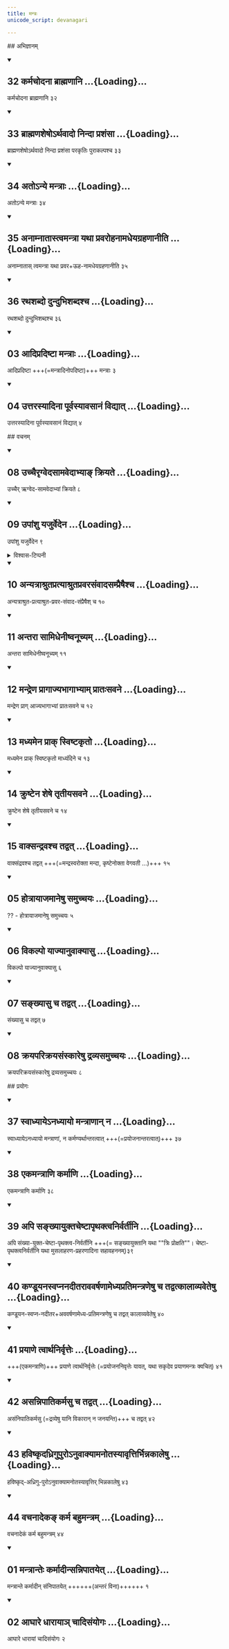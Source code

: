 ```yaml
---
title: मन्त्रः
unicode_script: devanagari

---
```

##‌ अभिज्ञानम्
<div class="js_include" includetitle="false" newlevelforh1="2" unfilled url="/vedAH_yajuH/taittirIyam/sUtram/ApastambaH/shrautam/vishvAsa-prastutiH/24/01/32_karmachodanA_brAhmaNAni.md">
<details open><summary><h2>32 कर्मचोदना ब्राह्मणानि ...{Loading}...</h2></summary>

कर्मचोदना ब्राह्मणानि ३२  

</details>
</div>
<div class="js_include" includetitle="false" newlevelforh1="2" unfilled url="/vedAH_yajuH/taittirIyam/sUtram/ApastambaH/shrautam/vishvAsa-prastutiH/24/01/33_brAhmaNasheSho-rthavAdo_nindA_prashaMsA.md">
<details open><summary><h2>33 ब्राह्मणशेषोऽर्थवादो निन्दा प्रशंसा ...{Loading}...</h2></summary>

ब्राह्मणशेषोऽर्थवादो निन्दा प्रशंसा परकृतिः पुराकल्पश्च ३३ 

</details>
</div>
<div class="js_include" includetitle="false" newlevelforh1="2" unfilled url="/vedAH_yajuH/taittirIyam/sUtram/ApastambaH/shrautam/vishvAsa-prastutiH/24/01/34_ato-nye_mantrAH.md">
<details open><summary><h2>34 अतोऽन्ये मन्त्राः ...{Loading}...</h2></summary>

अतोऽन्ये मन्त्राः ३४  

</details>
</div>
<div class="js_include" includetitle="false" newlevelforh1="2" unfilled url="/vedAH_yajuH/taittirIyam/sUtram/ApastambaH/shrautam/vishvAsa-prastutiH/24/01/35_anAmnAtAstvamantrA_yathA_pravarohanAmadheyagrahaNAnIti.md">
<details open><summary><h2>35 अनाम्नातास्त्वमन्त्रा यथा प्रवरोहनामधेयग्रहणानीति ...{Loading}...</h2></summary>

अनाम्नातास् त्वमन्त्रा यथा प्रवर+ऊह-नामधेयग्रहणानीति ३५  

</details>
</div>
<div class="js_include" includetitle="false" newlevelforh1="2" unfilled url="/vedAH_yajuH/taittirIyam/sUtram/ApastambaH/shrautam/vishvAsa-prastutiH/24/01/36_rathashabdo_dundubhishabdashcha.md">
<details open><summary><h2>36 रथशब्दो दुन्दुभिशब्दश्च ...{Loading}...</h2></summary>

रथशब्दो दुन्दुभिशब्दश्च ३६  

</details>
</div>
<div class="js_include" includetitle="false" newlevelforh1="2" unfilled url="/vedAH_yajuH/taittirIyam/sUtram/ApastambaH/shrautam/vishvAsa-prastutiH/24/02/03_AdipradiShTA_mantrAH.md">
<details open><summary><h2>03 आदिप्रदिष्टा मन्त्राः ...{Loading}...</h2></summary>

आदिप्रदिष्टा +++(=मन्त्रादिनोपदिष्टा)+++ मन्त्राः ३  

</details>
</div>
<div class="js_include" includetitle="false" newlevelforh1="2" unfilled url="/vedAH_yajuH/taittirIyam/sUtram/ApastambaH/shrautam/vishvAsa-prastutiH/24/02/04_uttarasyAdinA_pUrvasyAvasAnaM_vidyAt.md">
<details open><summary><h2>04 उत्तरस्यादिना पूर्वस्यावसानं विद्यात् ...{Loading}...</h2></summary>

उत्तरस्यादिना पूर्वस्यावसानं विद्यात् ४

</details>
</div>  

##‌ वचनम्
<div class="js_include" includetitle="false" newlevelforh1="2" unfilled url="/vedAH_yajuH/taittirIyam/sUtram/ApastambaH/shrautam/vishvAsa-prastutiH/24/01/08_uchchairRgvedasAmavedAbhyA~N_kriyate.md">
<details open><summary><h2>08 उच्चैरृग्वेदसामवेदाभ्याङ् क्रियते ...{Loading}...</h2></summary>

उच्चैर् ऋग्वेद-सामवेदाभ्यां क्रियते ८

</details>
</div>
<div class="js_include" includetitle="false" newlevelforh1="2" unfilled url="/vedAH_yajuH/taittirIyam/sUtram/ApastambaH/shrautam/vishvAsa-prastutiH/24/01/09_upAMshu_yajurvedena.md">
<details open><summary><h2>09 उपांशु यजुर्वेदेन ...{Loading}...</h2></summary>

उपांशु यजुर्वेदेन ९  

<details><summary>विश्वास-टिप्पनी</summary>

> यज्ञकर्मण्यजपन्यूङ्खसामसु 1-2-34

इत्याह पाणिनिः।  
तथा काशिकाकौमुद्यौ - 

> "अजपेति किम् । (ममा॑ग्ने॒ वर्चो॑ विह॒वेष्व॑स्तु) । जपो नाम उपांशुप्रयोगः । यथा जले निमग्नस्य ।"

तेनात्र नैकश्रुतिः। 
</details>
</details>
</div>
<div class="js_include" includetitle="false" newlevelforh1="2" unfilled url="/vedAH_yajuH/taittirIyam/sUtram/ApastambaH/shrautam/vishvAsa-prastutiH/24/01/10_anyatrAshrutapratyAshrutapravarasaMvAdasampraiShaishcha.md">
<details open><summary><h2>10 अन्यत्राश्रुतप्रत्याश्रुतप्रवरसंवादसम्प्रैषैश्च ...{Loading}...</h2></summary>

अन्यत्राश्रुत-प्रत्याश्रुत-प्रवर-संवाद-संप्रैषैश् च १०  

</details>
</div>
<div class="js_include" includetitle="false" newlevelforh1="2" unfilled url="/vedAH_yajuH/taittirIyam/sUtram/ApastambaH/shrautam/vishvAsa-prastutiH/24/01/11_antarA_sAmidhenIShvanUchyam.md">
<details open><summary><h2>11 अन्तरा सामिधेनीष्वनूच्यम् ...{Loading}...</h2></summary>

अन्तरा सामिधेनीष्वनूच्यम् ११ 

</details>
</div>
<div class="js_include" includetitle="false" newlevelforh1="2" unfilled url="/vedAH_yajuH/taittirIyam/sUtram/ApastambaH/shrautam/vishvAsa-prastutiH/24/01/12_mandreNa_prAgAjyabhAgAbhyAm_prAtaHsavane.md">
<details open><summary><h2>12 मन्द्रेण प्रागाज्यभागाभ्याम् प्रातःसवने ...{Loading}...</h2></summary>

मन्द्रेण प्राग् आज्यभागाभ्यां प्रातःसवने च १२ 

</details>
</div>
<div class="js_include" includetitle="false" newlevelforh1="2" unfilled url="/vedAH_yajuH/taittirIyam/sUtram/ApastambaH/shrautam/vishvAsa-prastutiH/24/01/13_madhyamena_prAk_sviShTakRto.md">
<details open><summary><h2>13 मध्यमेन प्राक् स्विष्टकृतो ...{Loading}...</h2></summary>

मध्यमेन प्राक् स्विष्टकृतो माध्यंदिने च १३ 

</details>
</div>
<div class="js_include" includetitle="false" newlevelforh1="2" unfilled url="/vedAH_yajuH/taittirIyam/sUtram/ApastambaH/shrautam/vishvAsa-prastutiH/24/01/14_kruShTena_sheShe_tRtIyasavane.md">
<details open><summary><h2>14 क्रुष्टेन शेषे तृतीयसवने ...{Loading}...</h2></summary>

क्रुष्टेन शेषे तृतीयसवने च १४ 

</details>
</div>
<div class="js_include" includetitle="false" newlevelforh1="2" unfilled url="/vedAH_yajuH/taittirIyam/sUtram/ApastambaH/shrautam/vishvAsa-prastutiH/24/01/15_vAksandravashcha_tadvat.md">
<details open><summary><h2>15 वाक्सन्द्रवश्च तद्वत् ...{Loading}...</h2></summary>

वाक्संद्रवश्च तद्वत् +++(=मन्द्रस्वरोक्ता मन्दा, कृष्टेनोक्ता वेगवती …)+++ १५

</details>
</div>
<div class="js_include" includetitle="false" newlevelforh1="2" unfilled url="/vedAH_yajuH/taittirIyam/sUtram/ApastambaH/shrautam/vishvAsa-prastutiH/24/02/05_hotrAyAjamAneShu_samuchchayaH.md">
<details open><summary><h2>05 होत्रायाजमानेषु समुच्चयः ...{Loading}...</h2></summary>

?? - होत्रायाजमानेषु समुच्चयः ५  

</details>
</div>
<div class="js_include" includetitle="false" newlevelforh1="2" unfilled url="/vedAH_yajuH/taittirIyam/sUtram/ApastambaH/shrautam/vishvAsa-prastutiH/24/02/06_vikalpo_yAjyAnuvAkyAsu.md">
<details open><summary><h2>06 विकल्पो याज्यानुवाक्यासु ...{Loading}...</h2></summary>

विकल्पो याज्यानुवाक्यासु ६ 

</details>
</div>
<div class="js_include" includetitle="false" newlevelforh1="2" unfilled url="/vedAH_yajuH/taittirIyam/sUtram/ApastambaH/shrautam/vishvAsa-prastutiH/24/02/07_sankhyAsu_cha_tadvat.md">
<details open><summary><h2>07 सङ्ख्यासु च तद्वत् ...{Loading}...</h2></summary>

संख्यासु च तद्वत् ७

</details>
</div>
<div class="js_include" includetitle="false" newlevelforh1="2" unfilled url="/vedAH_yajuH/taittirIyam/sUtram/ApastambaH/shrautam/vishvAsa-prastutiH/24/02/08_krayaparikrayasaMskAreShu_dravyasamuchchayaH.md">
<details open><summary><h2>08 क्रयपरिक्रयसंस्कारेषु द्रव्यसमुच्चयः ...{Loading}...</h2></summary>

क्रयपरिक्रयसंस्कारेषु द्रव्यसमुच्चयः ८  

</details>
</div>  

##‌ प्रयोगः

<div class="js_include" includetitle="false" newlevelforh1="2" unfilled url="/vedAH_yajuH/taittirIyam/sUtram/ApastambaH/shrautam/vishvAsa-prastutiH/24/01/37_svAdhyAye-nadhyAyo_mantrANAn_na.md">
<details open><summary><h2>37 स्वाध्यायेऽनध्यायो मन्त्राणान् न ...{Loading}...</h2></summary>

स्वाध्यायेऽनध्यायो मन्त्राणां, न कर्मण्यर्थान्तरत्वात् +++(=प्रयोजनान्तरत्वात्)+++ ३७  

</details>
</div>
<div class="js_include" includetitle="false" newlevelforh1="2" unfilled url="/vedAH_yajuH/taittirIyam/sUtram/ApastambaH/shrautam/vishvAsa-prastutiH/24/01/38_ekamantrANi_karmANi.md">
<details open><summary><h2>38 एकमन्त्राणि कर्माणि ...{Loading}...</h2></summary>

एकमन्त्राणि कर्माणि ३८ 

</details>
</div>
<div class="js_include" includetitle="false" newlevelforh1="2" unfilled url="/vedAH_yajuH/taittirIyam/sUtram/ApastambaH/shrautam/vishvAsa-prastutiH/24/01/39_api_sankhyAyuktacheShTApRthaktvanirvartIni.md">
<details open><summary><h2>39 अपि सङ्ख्यायुक्तचेष्टापृथक्त्वनिर्वर्तीनि ...{Loading}...</h2></summary>

अपि संख्या-युक्त-चेष्टा-पृथक्त्व-निर्वर्तीनि +++(= सङ्ख्यायुक्तानि यथा ""त्रिः प्रोक्षति""। चेष्टा-पृथक्त्वनिर्वर्तीनि यथा मुसलाहरण-प्रहरणादिना सहावहननम्)३९ 

</details>
</div>
<div class="js_include" includetitle="false" newlevelforh1="2" unfilled url="/vedAH_yajuH/taittirIyam/sUtram/ApastambaH/shrautam/vishvAsa-prastutiH/24/01/40_kaNDUyanasvapnanadItarAvavarShaNAmedhyapratimantraNeShu_cha_tadvatkAlAvyaveteShu.md">
<details open><summary><h2>40 कण्डूयनस्वप्ननदीतराववर्षणामेध्यप्रतिमन्त्रणेषु च तद्वत्कालाव्यवेतेषु ...{Loading}...</h2></summary>

कण्डूयन-स्वप्न-नदीतर+अववर्षणामेध्य-प्रतिमन्त्रणेषु च तद्वत् कालाव्यवेतेषु ४०

</details>
</div>
<div class="js_include" includetitle="false" newlevelforh1="2" unfilled url="/vedAH_yajuH/taittirIyam/sUtram/ApastambaH/shrautam/vishvAsa-prastutiH/24/01/41_prayANe_tvArthanirvRtteH.md">
<details open><summary><h2>41 प्रयाणे त्वार्थनिर्वृत्तेः ...{Loading}...</h2></summary>

+++(एकमन्त्राणि)+++ प्रयाणे त्वार्थनिर्वृत्तेः (=प्रयोजननिवृत्तेः यावत्, यथा सकृदेव प्रयाणमन्त्रः क्वचित्) ४१ 

</details>
</div>
<div class="js_include" includetitle="false" newlevelforh1="2" unfilled url="/vedAH_yajuH/taittirIyam/sUtram/ApastambaH/shrautam/vishvAsa-prastutiH/24/01/42_asannipAtikarmasu_cha_tadvat.md">
<details open><summary><h2>42 असन्निपातिकर्मसु च तद्वत् ...{Loading}...</h2></summary>

असंनिपातिकर्मसु (=द्रव्येषु यानि विकारान् न जनयन्ति)+++ च तद्वत् ४२ 

</details>
</div>
<div class="js_include" includetitle="false" newlevelforh1="2" unfilled url="/vedAH_yajuH/taittirIyam/sUtram/ApastambaH/shrautam/vishvAsa-prastutiH/24/01/43_haviShkRdadhrigupuro-nuvAkyAmanotasyAvRttirbhinnakAleShu.md">
<details open><summary><h2>43 हविष्कृदध्रिगुपुरोऽनुवाक्यामनोतस्यावृत्तिर्भिन्नकालेषु ...{Loading}...</h2></summary>

हविष्कृद्-अध्रिगु-पुरोऽनुवाक्यामनोतस्यावृत्तिर् भिन्नकालेषु ४३ 

</details>
</div>
<div class="js_include" includetitle="false" newlevelforh1="2" unfilled url="/vedAH_yajuH/taittirIyam/sUtram/ApastambaH/shrautam/vishvAsa-prastutiH/24/01/44_vachanAdeka~N_karma_bahumantram.md">
<details open><summary><h2>44 वचनादेकङ् कर्म बहुमन्त्रम् ...{Loading}...</h2></summary>

वचनादेकं कर्म बहुमन्त्रम् ४४

</details>
</div>
<div class="js_include" includetitle="false" newlevelforh1="2" unfilled url="/vedAH_yajuH/taittirIyam/sUtram/ApastambaH/shrautam/vishvAsa-prastutiH/24/02/01_mantrAnteH_karmAdInsannipAtayet.md">
<details open><summary><h2>01 मन्त्रान्तेः कर्मादीन्सन्निपातयेत् ...{Loading}...</h2></summary>

मन्त्रान्ते कर्मादीन् संनिपातयेत् ++++++(अन्तरं विना)++++++ १

</details>
</div>
<div class="js_include" includetitle="false" newlevelforh1="2" unfilled url="/vedAH_yajuH/taittirIyam/sUtram/ApastambaH/shrautam/vishvAsa-prastutiH/24/02/02_AghAre_dhArAyA~n_chAdisaMyogaH.md">
<details open><summary><h2>02 आघारे धारायाञ् चादिसंयोगः ...{Loading}...</h2></summary>

आघारे धारायां चादिसंयोगः २ 

</details>
</div> 